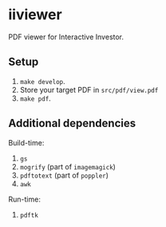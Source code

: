 # iiviewer

PDF viewer for Interactive Investor.

## Setup

 1. `make develop`.
 2. Store your target PDF in `src/pdf/view.pdf`
 3. `make pdf`.

## Additional dependencies

Build-time:

 1. `gs`
 2. `mogrify` (part of `imagemagick`)
 3. `pdftotext` (part of `poppler`)
 4. `awk`

Run-time:

 1. `pdftk`
